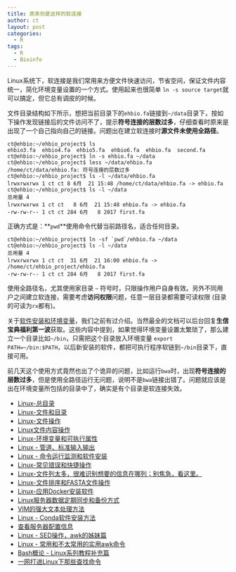 ```yaml
---
title: 原来你是这样的软连接
author: ct
layout: post
categories:
  - R
tags:
  - R
  - Bioinfo
---
```


Linux系统下，软连接是我们常用来方便文件快速访问，节省空间，保证文件内容统一，简化环境变量设置的一个方式。使用起来也很简单 `ln -s source target`就可以搞定，但它总有调皮的时候。

文件目录结构如下所示，想把当前目录下的`ehbio.fa`链接到`~/data`目录下，按如下操作发现链接后的文件访问不了，提示**符号连接的层数过多**，仔细查看时原来是出现了一个自己指向自己的链接。问题出在建立软连接时**源文件未使用全路径**。

```
ct@ehbio:~/ehbio_project$ ls
ehbio3.fa  ehbio4.fa  ehbio5.fa  ehbio6.fa  ehbio.fa  second.fa
ct@ehbio:~/ehbio_project$ ln -s ehbio.fa ~/data
ct@ehbio:~/ehbio_project$ less ~/data/ehbio.fa 
/home/ct/data/ehbio.fa: 符号连接的层数过多
ct@ehbio:~/ehbio_project$ ls -l ~/data/ehbio.fa
lrwxrwxrwx 1 ct ct 8 6月  21 15:48 /home/ct/data/ehbio.fa -> ehbio.fa
ct@ehbio:~/ehbio_project$ ls -l ~/data
总用量 4
lrwxrwxrwx 1 ct ct   8 6月  21 15:48 ehbio.fa -> ehbio.fa
-rw-rw-r-- 1 ct ct 284 6月   8 2017 first.fa
```

正确方式是：**`pwd`**使用命令代替当前路径名，适合任何目录。

```
ct@ehbio:~/ehbio_project$ ln -sf `pwd`/ehbio.fa ~/data
ct@ehbio:~/ehbio_project$ ls -l ~/data
总用量 4
lrwxrwxrwx 1 ct ct  31 6月  21 16:00 ehbio.fa -> /home/ct/ehbio_project/ehbio.fa
-rw-rw-r-- 1 ct ct 284 6月   8 2017 first.fa
```

使用全路径名，尤其使用家目录 `~` 符号时，只限操作用户自身有效。另外不同用户之间建立软连接，需要考虑**访问权限**问题，任意一层目录都需要可读权限 (目录的可读为`rx`都有)。

关于[软件安装和环境变量](https://mp.weixin.qq.com/s/poFpNHQgHDr0qr2wqfVNdw)，我们之前有过介绍。当然最全的文档可以后台回复**生信宝典福利第一波**获取。这些内容中提到，如果觉得环境变量设置太繁琐了，那么建立一个目录比如`~/bin`，只需把这个目录放入环境变量 `export PATH=~/bin:$PATH`，以后新安装的软件，都把可执行程序软链到`~/bin`目录下，直接可用。

前几天这个使用方式竟然也出了个诡异的问题，比如运行`bwa`时，出现**符号连接的层数过多**，但是使用全路径运行无问题，说明不是`bwa`链接出错了。问题就应该是出在环境变量所包括的目录中了，确实是有个目录是软连接失效。


* [Linux-总目录](http://mp.weixin.qq.com/s/hEYU80fPf1eD5OWL3fO4Bg)
* [Linux-文件和目录](http://mp.weixin.qq.com/s/yKP1Kboji9N4p2Sl1Ovj0Q)
* [Linux-文件操作](http://mp.weixin.qq.com/s/4bYMzJclf_xHpqdrlbvAdA)
* [Linux文件内容操作](http://mp.weixin.qq.com/s/QFgINAYcQA9kYYSA28wK-Q)
* [Linux-环境变量和可执行属性](http://mp.weixin.qq.com/s/poFpNHQgHDr0qr2wqfVNdw)
* [Linux - 管道、标准输入输出](http://mp.weixin.qq.com/s/zL9Mw_2ig48gHrIjKM0CMw)
* [Linux - 命令运行监测和软件安装](http://mp.weixin.qq.com/s/TNU7X2mhfVVffaJ7NRBuNA)
* [Linux-常见错误和快捷操作](http://mp.weixin.qq.com/s/cDIN4_R4nETEB5irmIGFAQ)
* [Linux-文件列太多，很难识别想要的信息在哪列；别焦急，看这里。](http://mp.weixin.qq.com/s/1QaroFE7AH1pREuq-k2YAw)
* [Linux-文件排序和FASTA文件操作](http://mp.weixin.qq.com/s/R1OHRhZoDJuAdyVdJr2xHg)
* [Linux-应用Docker安装软件](http://mp.weixin.qq.com/s/HLHiWMLaWtB7SOJe_jP3mA)
* [Linux服务器数据定期同步和备份方式](http://mp.weixin.qq.com/s/c2cspK5b4sQScWYMBtG63g)
* [VIM的强大文本处理方法](https://mp.weixin.qq.com/s/4lUiZ60-aXLilRk9--iQhA)
* [Linux - Conda软件安装方法](http://mp.weixin.qq.com/s/A4_j8ZbyprMr1TT_wgisQQ)
* [查看服务器配置信息](http://mp.weixin.qq.com/s/xq0JfkHJJeHQk1acjOAJUQ)
* [Linux - SED操作，awk的姊妹篇](http://mp.weixin.qq.com/s/cywkIeRbhkYTZvkwTeIVSA)
* [Linux - 常用和不太常用的实用awk命令](http://mp.weixin.qq.com/s/8wD14FXt7fLDo1BjJyT0ew)
* [Bash概论 - Linux系列教程补充篇](http://mp.weixin.qq.com/s/lWNp_6W_jLiogmtlk9nO2A)
* [一网打进Linux下那些查找命令](http://mp.weixin.qq.com/s/xWwj04h4W6yEqQLOfuQ8qA)



